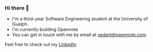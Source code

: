 ### Hi there 👋
- I'm a third-year Software Engineering student at the University of Guelph.
- I'm currently building Opennote
- You can get in touch with me by email at [vedant@opennote.com](mailto:vedant@opennote.com).

Feel free to check out my [LinkedIn](https://www.linkedin.com/in/vedant-vyas5/)
